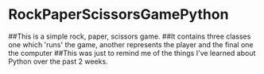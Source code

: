 # RockPaperScissorsGamePython
##This is a simple rock, paper, scissors game.
##It contains three classes one which 'runs' the game, another represents the player and the final one the computer
##This was just to remind me of the things I've learned about Python over the past 2 weeks. 
